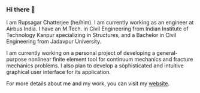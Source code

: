 ### Hi there 👋

I am Rupsagar Chatterjee (he/him). I am currently working as an engineer at Airbus India. I have an M.Tech. in Civil Engineering from Indian Institute of Technology Kanpur specializing in Structures, and a Bachelor in Civil Engineering from Jadavpur University.

I am currently working on a personal project of developing a general-purpose nonlinear finite element tool for continuum mechanics and fracture mechanics problems. I also plan to develop a sophisticated and intuitive graphical user interface for its application.

For more details about me and my work, you can visit my [website](https://rupsagar.github.io/).

<!--
**rupsagar/rupsagar** is a ✨ _special_ ✨ repository because its `README.md` (this file) appears on your GitHub profile.

Here are some ideas to get you started:

- 🔭 I’m currently working on ...
- 🌱 I’m currently learning ...
- 👯 I’m looking to collaborate on ...
- 🤔 I’m looking for help with ...
- 💬 Ask me about ...
- 📫 How to reach me: ...
- 😄 Pronouns: ...
- ⚡ Fun fact: ...
-->
